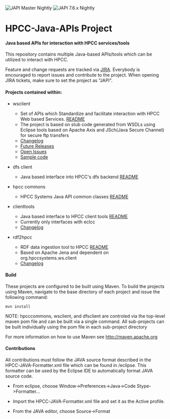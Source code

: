 ![JAPI Master Nightly](https://github.com/hpcc-systems/HPCC-JAPIs/workflows/JAPI%20Nightly/badge.svg?branch=master)
![JAPI 7.6.x Nightly](https://github.com/hpcc-systems/HPCC-JAPIs/workflows/JAPI%20Nightly/badge.svg?branch=candidate-7.6.x)

HPCC-Java-APIs Project
=======================

#### Java based APIs for interaction with HPCC services/tools

This repository contains multiple Java-based APIs/tools which can be utilized to interact with HPCC.

Feature and change requests are tracked via [JIRA](https://track.hpccsystems.com/secure/Dashboard.jspa).
Everybody is encouraged to report issues and contribute to the project. When opening JIRA tickets, make sure to set the project as "JAPI".

#### Projects contained within:
- wsclient
  - Set of APIs which Standardize and facilitate interaction with HPCC Web based Services. [README](https://github.com/hpcc-systems/HPCC-JAPIs/blob/master/wsclient/README.md)
  - The project is based on stub code generated from WSDLs using Eclipse tools based on Apache Axis and JSch(Java Secure Channel) for secure ftp transfers
  - [Changelog](https://github.com/hpcc-systems/HPCC-JAPIs/blob/master/wsclient/README.md#changelog)
  - [Future Releases](https://github.com/hpcc-systems/HPCC-JAPIs/blob/master/wsclient/README.md#future-releases)
  - [Open Issues](https://track.hpccsystems.com/issues/?jql=project%20%3D%20JAPI%20AND%20status%20%3D%20Open)
  - [Sample code](https://github.com/hpcc-systems/HPCC-JAPIs/blob/master/wsclient/src/test/java/org/hpccsystems/ws/client/platform/test/PlatformTester.java)

- dfs client
  - Java based interface into HPCC's dfs backend [README](https://github.com/hpcc-systems/HPCC-JAPIs/tree/master/dfsclient/README.md)

- hpcc commons
  - HPCC Systems Java API common classes [README](https://github.com/hpcc-systems/HPCC-JAPIs/blob/master/commons-hpcc/README.md)

- clienttools
  - Java based interface to HPCC client tools [README](https://github.com/hpcc-systems/HPCC-JAPIs/blob/master/clienttools/README.md)
  - Currently only interfaces with eclcc
  - [Changelog](https://github.com/hpcc-systems/HPCC-JAPIs/blob/master/clienttools/README.md#changelog)

- rdf2hpcc
  - RDF data ingestion tool to HPCC [README](https://github.com/hpcc-systems/HPCC-JAPIs/blob/master/rdf2hpcc/README.md)
  - Based on Apache Jena and dependent on org.hpccsystems.ws.client
  - [Changelog](https://github.com/hpcc-systems/HPCC-JAPIs/blob/master/rdf2hpcc/README.md#changelog)

#### Build
These projects are configured to be built using Maven. To build the projects using Maven, navigate to the base directory of each project and issue the following command:

`mvn install`

NOTE: hpcccommons, wsclient, and dfsclient are controled via the top-level maven pom file and can be built via a single command.
All sub-projects can be built individually using the pom file in each sub-project directory

For more information on how to use Maven see http://maven.apache.org

#### Contributions

All contributions must follow the JAVA source format described in the HPCC-JAVA-Formatter.xml file which can be found in /eclipse.
This formatter can be used by the Eclipse IDE to automatically format JAVA source code.

- From eclipse, choose Window->Preferences->Java->Code Stype->Formatter...

- Import the HPCC-JAVA-Formatter.xml file and set it as the Active profile.

- From the JAVA editor, choose Source->Format

